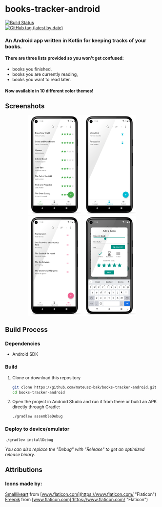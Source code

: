 # books-tracker-android   
[![Build Status](https://git-drone.mateusz.ovh/api/badges/mateusz-bak/books-tracker-android/status.svg)](https://git-drone.mateusz.ovh/mateusz-bak/books-tracker-android)  
[![GitHub tag (latest by date)](https://img.shields.io/github/v/tag/mateusz-bak/books-tracker-android?label=latest%20version)](https://github.com/mateusz-bak/books-tracker-android/releases/latest)

### An Android app written in Kotlin for keeping tracks of your books.  
#### There are three lists provided so you won't get confused:  
- books you finished,  
- books you are currently reading,  
- books you want to read later.
#### Now available in 10 different color themes!  
  
## Screenshots  
<p align='center'>  
 <img src='doc/images/screenshot-finished.png' width='35%'/>  
 <img src='doc/images/screenshot-in-progress.png' width='35%'/>  
  
 <img src='doc/images/screenshot-to-read.png' width='35%'/>  
 <img src='doc/images/screenshot-add-book.png' width='35%'/>  
</p>  


## Build Process

### Dependencies

- Android SDK

### Build

1. Clone or download this repository

   ```sh
   git clone https://github.com/mateusz-bak/books-tracker-android.git
   cd books-tracker-android
   ```

2. Open the project in Android Studio and run it from there or build an APK directly through Gradle:

   ```sh
   ./gradlew assembleDebug
   ```

### Deploy to device/emulator

   ```sh
   ./gradlew installDebug
   ```

*You can also replace the "Debug" with "Release" to get an optimized release binary.*
  
## Attributions
### Icons made by:
[Smalllikeart](https://www.flaticon.com/authors/smalllikeart "Smalllikeart") from [www.flaticon.com](https://www.flaticon.com/ "Flaticon")
[Freepik](https://www.freepik.com "Freepik") from [www.flaticon.com](https://www.flaticon.com/ "Flaticon")
